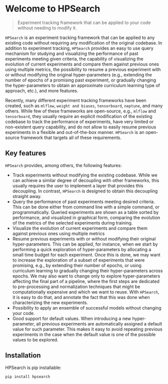 # Welcome to HPSearch
> Experiment tracking framework that can be applied to your code without needing to modify it.


`HPSearch` is an experiment tracking framework that can be applied to any existing code without requiring any modification of the original codebase. In addition to experiment tracking, `HPSearch` provides an easy to use query mechanism for studying and visualizing the performance of past experiments meeting given criteria, the capability of visualizing the evolution of current experiments and compare them against previous ones using multiple metrics, the possibility to resume a previous experiment with or without modifying the original hyper-parameters (e.g., extending the number of epochs of a promising past experiment, or gradually changing the hyper-parameters to obtain an approximate curriculum learning type of approach, etc.), and more features.

Recently, many different experiment tracking frameworks have been created, such as `mlflow`, `weight and biases`, `tensorboard`, `neptune`, and many others. While few of these frameworks are open-source, e.g., `mlflow` and `tensorboard`,  they usually require an explicit modification of the existing codebase to track the performance of experiments, have very limited or non-existent query capability, and do not allow to easily resume previous experiments in a flexible and out-of-the-box manner. `HPSearch` is an open-source framework that targets all of these requirements. 

## Key features

`HPSearch` provides, among others, the following features:

- Track experiments without modifying the existing codebase. While we can achieve a similar degree of decoupling with other frameworks, this usually requires the user to implement a layer that provides this decoupling. In contrast, `HPSearch` is designed to obtain this decoupling straight away.
- Query the performance of past experiments meeting desired criteria. This can be done either from command line with a simple command, or programmatically. Queried experiments are shown as a table sorted by performance, and visualized in graphical form, comparing the evolution of the metrics of the selected experiments during training.
- Visualize the evolution of current experiments and compare them against previous ones using multiple metrics
- Resume previous experiments with or without modifying their original hyper-parameters. This can be applied, for instance, when we start by performing a quick exploration of hyper-parameters by allocating a small time budget for each experiment. Once this is done, we may want to increase the exploration of  a subset of experiments that were promising, e.g., by extending their number of epochs, or using curriculum learning to gradually changing their hyper-parameters across epochs. We may also want to change only to explore hyper-parameters affecting the final part of a pipeline, where the first steps are dedicated to pre-processing and normalization techniques that might be computationally expensive and which we want to reuse. With `HPSearch`, it is easy to do that, and annotate the fact that this was done when characterizing the new experiments.
- Possibility to apply an ensemble of successful models without changing your code.
- Good support for default values. When introducing a new hyper-parameter, all previous experiments are automatically assigned a default value for such parameter. This makes it easy to avoid repeating previous experiments in the case when the default value is one of the possible values to be explored.

## Installation

HPSearch is pip installable:

```bash
pip install hpsearch
```

